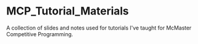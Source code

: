 # MCP_Tutorial_Materials

A collection of slides and notes used for tutorials I've taught for McMaster Competitive Programming.

